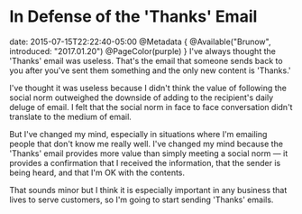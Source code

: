 # In Defense of the 'Thanks' Email
date: 2015-07-15T22:22:40-05:00
@Metadata {
  @Available("Brunow", introduced: "2017.01.20")
  @PageColor(purple)
}
I've always thought the 'Thanks' email was useless. That's the email that someone sends back to you after you've sent them something and the only new content is 'Thanks.'

I've thought it was useless because I didn't think the value of following the social norm outweighed the downside of adding to the recipient's daily deluge of email. I felt that the social norm in face to face conversation didn't translate to the medium of email.

But I've changed my mind, especially in situations where I'm emailing people that don't know me really well. I've changed my mind because the 'Thanks' email provides more value than simply meeting a social norm &mdash; it provides a confirmation that I received the information, that the sender is being heard, and that I'm OK with the contents.

That sounds minor but I think it is especially important in any business that lives to serve customers, so I'm going to start sending 'Thanks' emails.
